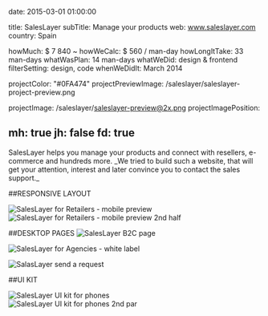 date: 2015-03-01 01:00:00

title: SalesLayer
subTitle: Manage your products
web: www.saleslayer.com
country: Spain

howMuch: $ 7 840 ~
howWeCalc: $ 560 / man-day
howLongItTake: 33 man-days
whatWasPlan: 14 man-days
whatWeDid: design & frontend
filterSetting: design, code
whenWeDidIt: March 2014

projectColor: "#0FA474"
projectPreviewImage: /saleslayer/saleslayer-project-preview.png

projectImage: /saleslayer/saleslayer-preview@2x.png
projectImagePosition:

mh: true
jh: false
fd: true
---



<div id="description" class="description">
SalesLayer helps you manage your products and connect with resellers, e-commerce and hundreds more.
_We tried to build such a website, that will get your attention, interest and later convince you to contact the sales support._
</div>


##RESPONSIVE LAYOUT
<div class="portraits">
  <div class="portrait left">
    <img class="mobile-portrait"
    src="/saleslayer/mobile-portrait-retailers.png"
    srcset="/saleslayer/mobile-portrait-retailers@2x.png 2000w,
            /saleslayer/mobile-portrait-retailers.png 1280w,
            /saleslayer/mobile-portrait-retailers.png 800w,"
    sizes="100%"
    alt="SalesLayer for Retailers - mobile preview">
  </div>
  <div class="portrait right">
    <img class="mobile-portrait"
    src="/saleslayer/saleslayer-responsive-layout-2.png"
    srcset="/saleslayer/saleslayer-responsive-layout-2@2x.png 2000w,
            /saleslayer/saleslayer-responsive-layout-2.png 1280w,
            /saleslayer/saleslayer-responsive-layout-2.png 800w,"
    sizes="100%"
    alt="SalesLayer for Retailers - mobile preview 2nd half">
  </div>
</div>


##DESKTOP PAGES
<img class="container-page"
  src="/saleslayer/saleslayer-desktop-b2c.png"
  srcset="/saleslayer/saleslayer-desktop-b2c@2x.png 2000w,
          /saleslayer/saleslayer-desktop-b2c.png 1280w,
          /saleslayer/saleslayer-desktop-b2c@small.png 800w,"
  sizes="100%"
  alt="SalesLayer B2C page">

<img class="container-page"
  src="/saleslayer/saleslayer-desktop-agencies.png"
  srcset="/saleslayer/saleslayer-desktop-agencies@2x.png 2000w,
          /saleslayer/saleslayer-desktop-agencies.png 1280w,
          /saleslayer/saleslayer-desktop-agencies@small.png 800w,"
  sizes="100%"
  alt="SalesLayer for Agencies - white label">

<img class="container-page"
  src="/saleslayer/saleslayer-desktop-request.png"
  srcset="/saleslayer/saleslayer-desktop-request@2x.png 2000w,
          /saleslayer/saleslayer-desktop-request.png 1280w,
          /saleslayer/saleslayer-desktop-request@small.png 800w,"
  sizes="100%"
  alt="SalasLayer send a request">


##UI KIT
<div class="portraits">
  <div class="portrait left">
    <img class="mobile-portrait"
    src="/saleslayer/saleslayer-ui-kit-1.png"
    srcset="/saleslayer/saleslayer-ui-kit-1@2x.png 2000w,
            /saleslayer/saleslayer-ui-kit-1.png 1280w,
            /saleslayer/saleslayer-ui-kit-1.png 800w,"
    sizes="100%"
    alt="SalesLayer UI kit for phones">
  </div>
  <div class="portrait right">
    <img class="mobile-portrait"
    src="/saleslayer/saleslayer-ui-kit-2.png"
    srcset="/saleslayer/saleslayer-ui-kit-2@2x.png 2000w,
            /saleslayer/saleslayer-ui-kit-2.png 1280w,
            /saleslayer/saleslayer-ui-kit-2.png 800w,"
    sizes="100%"
    alt="SalesLayer UI kit for phones 2nd par">
  </div>
</div>
